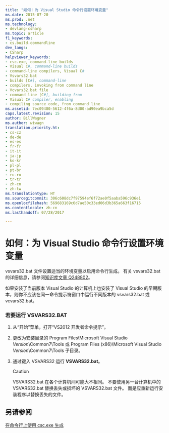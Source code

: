 ```yaml
---
title: "如何：为 Visual Studio 命令行设置环境变量"
ms.date: 2015-07-20
ms.prod: .net
ms.technology:
- devlang-csharp
ms.topic: article
f1_keywords:
- cs.build.commandline
dev_langs:
- CSharp
helpviewer_keywords:
- csc.exe, command-line builds
- Visual C#, command-line builds
- command-line compilers, Visual C#
- Vsvars32.bat
- builds [C#], command-line
- compilers, invoking from command line
- Vcvars32.bat file
- command line [C#], building from
- Visual C# compiler, enabling
- compiling source code, from command line
ms.assetid: 7ec09480-5612-4f6a-8d00-ad90ea9bca5d
caps.latest.revision: 15
author: BillWagner
ms.author: wiwagn
translation.priority.ht:
- cs-cz
- de-de
- es-es
- fr-fr
- it-it
- ja-jp
- ko-kr
- pl-pl
- pt-br
- ru-ru
- tr-tr
- zh-cn
- zh-tw
ms.translationtype: HT
ms.sourcegitcommit: 306c608dc7f97594ef6f72ae0f5aaba596c936e1
ms.openlocfilehash: 569683169c6d7ae50c33ed06d3b365a663f16715
ms.contentlocale: zh-cn
ms.lasthandoff: 07/28/2017

---
```

# <a name="how-to-set-environment-variables-for-the-visual-studio-command-line"></a>如何：为 Visual Studio 命令行设置环境变量
vsvars32.bat 文件设置适当的环境变量以启用命令行生成。 有关 vsvars32.bat 的详细信息，请参阅[知识库文章 Q248802](http://go.microsoft.com/fwlink/?LinkId=225042)。  
  
 如果安装了当前版本 Visual Studio 的计算机上也安装了 Visual Studio 的早期版本，则你不应该在同一命令提示符窗口中运行不同版本的 vsvars32.bat 或 vcvars32.bat。  
  
### <a name="to-run-vsvars32bat"></a>若要运行 VSVARS32.BAT  
  
1.  从“开始”菜单，打开“VS2012 开发者命令提示”。  
  
2.  更改为安装目录的 Program Files\Microsoft Visual Studio *Version*\Common7\Tools 或 Program Files (x86)\Microsoft Visual Studio *Version*\Common7\Tools 子目录。  
  
3.  通过键入 VSVARS32 运行 **VSVARS32.bat**。  
  
    > [!CAUTION]
    >  VSVARS32.bat 在各个计算机间可能大不相同。 不要使用另一台计算机中的 VSVARS32.bat 替换丢失或损坏的 VSVARS32.bat 文件。 而是应重新运行安装程序以替换丢失的文件。  
  
## <a name="see-also"></a>另请参阅  
 [在命令行上使用 csc.exe 生成](../../../csharp/language-reference/compiler-options/command-line-building-with-csc-exe.md)

